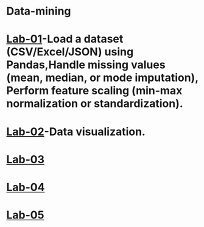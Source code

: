 # Data-mining
# [Lab-01](https://colab.research.google.com/drive/1rKiz5gN57HYSnP7UCh78CRlVPuLI4xOP#scrollTo=98MYQl1Qc_Tj)-Load a dataset (CSV/Excel/JSON) using Pandas,Handle missing values (mean, median, or mode imputation), Perform feature scaling (min-max normalization or standardization).
# [Lab-02](https://colab.research.google.com/drive/1F9zlOkoK2HPUZYsSyZT-yNzdkkeq61qz#scrollTo=hCex1mpGYF-H)-Data visualization.
# [Lab-03](https://colab.research.google.com/drive/1G2WANFM6XrSEOKb9tlQcVsPxq-j2eB3U#scrollTo=oija_gmMgHw0)
# [Lab-04]()
# [Lab-05](https://colab.research.google.com/drive/18hXRR9iVltgSC9paiFTBBVPrk0QuRIp3#scrollTo=G50LPnFTVag7)

